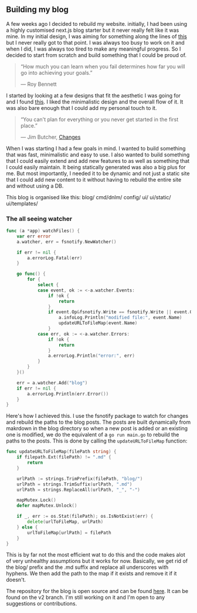 ## Building my blog

A few weeks ago I decided to rebuild my website. initially, I had been using a highly customised next.js blog starter but it never really felt like it was mine. In my initial design, I was aiming for something along the lines of [this](https://muan.co) but I never really got to that point. I was always too busy to work on it and when I did, I was always too tired to make any meaningful progress. So I decided to start from scratch and build something that I could be proud of.

> “How much you can learn when you fail determines how far you will go into achieving your goals.”
>
> ― Roy Bennett

I started by looking at a few designs that fit the aesthetic I was going for and I found [this](https://suzenfylke.com/). I liked the minimalistic design and the overall flow of it. It was also bare enough that I could add my personal touch to it.

> “You can't plan for everything or you never get started in the first place.”
>
> ― Jim Butcher, [Changes](https://www.goodreads.com/work/quotes/6778696-changes)

When I was starting I had a few goals in mind. I wanted to build something that was fast, minimalistic and easy to use. I also wanted to build something that I could easily extend and add new features to as well as something that I could easily maintain. It being statically generated was also a big plus for me. But most importantly, I needed it to be dynamic and not just a static site that I could add new content to it without having to rebuild the entire site and without using a DB.

This blog is organised like this:
blog/
cmd/dnlm/
config/
ui/
ui/static/
ui/templates/

### The all seeing watcher

```go
func (a *app) watchFiles() {
	var err error
	a.watcher, err = fsnotify.NewWatcher()

	if err != nil {
		a.errorLog.Fatal(err)
	}

	go func() {
		for {
			select {
			case event, ok := <-a.watcher.Events:
				if !ok {
					return
				}
				if event.Op&fsnotify.Write == fsnotify.Write || event.Op&fsnotify.Create == fsnotify.Create || event.Op&fsnotify.Remove == fsnotify.Remove {
					a.infoLog.Println("modified file:", event.Name)
					updateURLToFileMap(event.Name)
				}
			case err, ok := <-a.watcher.Errors:
				if !ok {
					return
				}
				a.errorLog.Println("error:", err)
			}
		}
	}()

	err = a.watcher.Add("blog")
	if err != nil {
		a.errorLog.Println(err.Error())
	}
}
```
Here's how I achieved this. I use the fsnotify package to watch for changes and rebuild the paths to the blog posts. The posts are built dynamically from makrdown in the blog directory so when a new post is added or an existing one is modified, we do the equivalent of a `go run main.go` to rebuild the paths to the posts. This is done by calling the `updateURLToFileMap` function:

```go
func updateURLToFileMap(filePath string) {
	if filepath.Ext(filePath) != ".md" {
		return
	}

	urlPath := strings.TrimPrefix(filePath, "blog/")
	urlPath = strings.TrimSuffix(urlPath, ".md")
	urlPath = strings.ReplaceAll(urlPath, "_", "-")

	mapMutex.Lock()
	defer mapMutex.Unlock()

	if _, err := os.Stat(filePath); os.IsNotExist(err) {
		delete(urlToFileMap, urlPath)
	} else {
		urlToFileMap[urlPath] = filePath
	}
}
```

This is by far not the most efficient wat to do this and the code makes alot of very unhealthy assumptions but it works for now.
Basically, we get rid of the blog/ prefix and the .md suffix and replace all underscores with hyphens. We then add the path to the map if it exists and remove it if it doesn't.

The repository for the blog is open source and can be found [here](https://github.com/mmatongo/dnlm.pw). It can be found on the v2 branch. I'm still working on it and I'm open to any suggestions or contributions.
